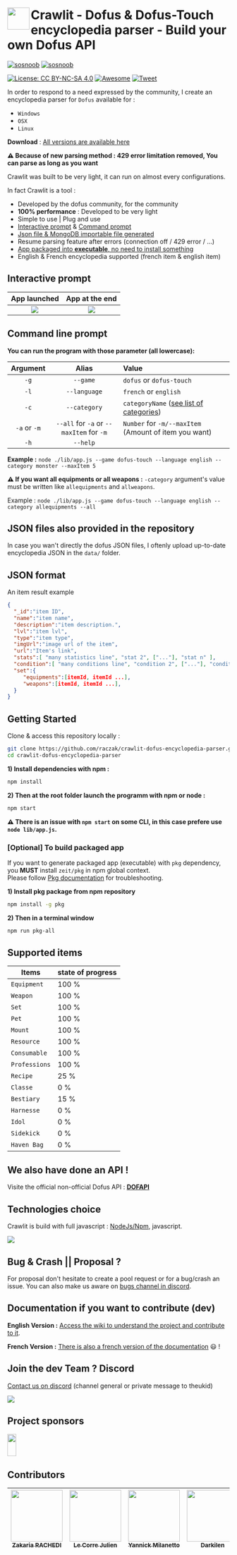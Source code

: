 
# <a href="url"><img src="https://raw.githubusercontent.com/raczak/crawlit-dofus-encyclopedia-parser/master/assets/crawlit.png" align="left" height="50" width="50" ></a>Crawlit - Dofus & Dofus-Touch encyclopedia parser - Build your own Dofus API 
[![sosnoob](https://raw.githubusercontent.com/raczak/crawlit-dofus-encyclopedia-parser/master/assets/buildwithlove.png)](https://www.sosnoob.com)
[![sosnoob](https://raw.githubusercontent.com/raczak/crawlit-dofus-encyclopedia-parser/master/assets/buymecoffee.png)](https://www.paypal.me/sosnoob)

[![License: CC BY-NC-SA 4.0](https://img.shields.io/badge/License-CC%20BY--NC--SA%204.0-lightgrey.svg)](https://creativecommons.org/licenses/by-nc-sa/4.0/)
[![Awesome](https://cdn.rawgit.com/sindresorhus/awesome/d7305f38d29fed78fa85652e3a63e154dd8e8829/media/badge.svg)](https://github.com/sindresorhus/awesome)
[![Tweet](https://img.shields.io/twitter/url/http/shields.io.svg?style=social)](https://twitter.com/intent/tweet?text=Get+all+Dofus+%26+Dofus-Touch+encyclopedia+in+one+click+%21+Use+data+provided+by+the+tool+to+create+your+apps+and+APIs+%3AD&url=https://github.com/raczak/crawlit-dofus-encyclopedia-parser&via=sosnoobi&hashtags=sosnoob,DOFUSTouch,dofusbook,DOFUS,developers)

In order to respond to a need expressed by the community, I create an encyclopedia parser for `Dofus` available for : </br>
- `Windows`
- `OSX` 
- `Linux`

**Download** : [All versions are available here](https://github.com/raczak/crawlit-dofus-encyclopedia-parser/releases)


**:warning: Because of new parsing method : 429 error limitation removed, You can  parse as long as you want**

Crawlit was built to be very light, it can run on almost every configurations.

In fact Crawlit is a tool :

- Developed by the dofus community, for the community
- **100% performance** : Developed to be very light
- Simple to use | Plug and use
- [Interactive prompt](#interactive-prompt) & [Command prompt](#command-line-prompt)
- [Json file & MongoDB importable file generated](#json-files-also-provided-in-the-repository)
- Resume parsing feature after errors (connection off / 429 error / ...)
- [App packaged into **executable**, no need to install something](#optional-to-build-packaged-app)
- English & French encyclopedia supported (french item & english item)

## Interactive prompt

App launched           |  App at the end
:-------------------------:|:-------------------------:
![](https://raw.githubusercontent.com/raczak/crawlit-dofus-encyclopedia-parser/master/assets/crawlit_API.gif)  |  ![](https://raw.githubusercontent.com/raczak/crawlit-dofus-encyclopedia-parser/master/assets/crawlit6.JPG)

## Command line prompt
**You can run the program with those parameter (all lowercase):**


|Argument| Alias        |   Value  |
|:------:|:------------:|:---------|
| `-g`   | `--game`     | `dofus` or `dofus-touch`
| `-l`   | `--language` | `french` or `english`
| `-c`   | `--category` | `categoryName` ([see list of categories](#supported-items))
| `-a` or `-m`    | `--all` for `-a` or `--maxItem` for `-m`     | `Number` for `-m/--maxItem` (Amount of item you want)
| `-h`   | `--help`     |

**Example :** ```node ./lib/app.js --game dofus-touch --language english --category monster --maxItem 5```

**:warning: If you want all equipments or all weapons :** `-category` argument's value must be written like `allequipments` and `allweapons`. 

Example : ```node ./lib/app.js --game dofus-touch --language english --category allequipments --all```


## JSON files also provided in the repository
In case you wan't directly the dofus JSON files, I oftenly upload up-to-date encyclopedia JSON in the `data/` folder.

## JSON format
An item result example
```json
{  
  "_id":"item ID",
  "name":"item name",
  "description":"item description.",
  "lvl":"item lvl",
  "type":"item type",
  "imgUrl":"image url of the item",
  "url":"Item's link",
  "stats":[ "many statistics line", "stat 2", ["..."], "stat n" ],
  "condition":[ "many conditions line", "condition 2", ["..."], "condition n" ],
  "set":{  
     "equipments":[itemId, itemId ...],
     "weapons":[itemId, itemId ...],
  }
}
```

## Getting Started

Clone & access this repository locally :

``` bash
git clone https://github.com/raczak/crawlit-dofus-encyclopedia-parser.git
cd crawlit-dofus-encyclopedia-parser
```

**1) Install dependencies with npm :**

``` bash
npm install
```
**2) Then at the root folder launch the programm with npm or node :**

``` bash
npm start
```
**:warning: There is an issue with `npm start` on some CLI, in this case prefere use `node lib/app.js`.**

### [Optional] To build packaged app

If you want to generate packaged app (executable) with `pkg` dependency, you **MUST** install `zeit/pkg` in npm global context.  
Please follow [Pkg documentation](https://github.com/zeit/pkg) for troubleshooting.

**1) Install pkg package from npm repository**
``` bash
npm install -g pkg
```
**2) Then in a terminal window**
``` bash
npm run pkg-all
```

## Supported items
| Items       | state of progress        |
| ------------- |:-------------|
| `Equipment`     | 100 %  |
| `Weapon`    | 100 % |
| `Set` | 100 % |
| `Pet` | 100 % |
| `Mount` | 100 % |
| `Resource` | 100 % |
| `Consumable` | 100 % |
| `Professions` | 100 % |
| `Recipe` | 25 % |
| `Classe` | 0 % |
| `Bestiary` | 15 % |
| `Harnesse` | 0 % |
| `Idol` | 0 % |
| `Sidekick` | 0 % |
| `Haven Bag` | 0 % |

## We also have done an API !
Visite the official non-official Dofus API : **[DOFAPI](https://dofapi.fr)**

## Technologies choice
Crawlit is build with full javascript : [NodeJs/Npm](https://nodejs.org/en/), javascript.

![](https://raw.githubusercontent.com/raczak/crawlit-dofus-encyclopedia-parser/master/assets/node-js.png)

## Bug & Crash || Proposal ?
For proposal don't hesitate to create a pool request or for a bug/crash an issue. You can also make us aware on [bugs channel in discord](http://discord.dofapi.fr).


## Documentation if you want to contribute (dev)
**English Version :** [Access the wiki to understand the project and contribute to it](https://github.com/raczak/crawlit-dofus-encyclopedia-parser/wiki/Dev-Documentation-(English)). 

**French Version :** [There is also a french version of the documentation](https://github.com/raczak/crawlit-dofus-encyclopedia-parser/wiki/Dev-Documentation-(Français)) :smiley: ! 

## Join the dev Team ? Discord
[Contact us on discord](http://discord.dofapi.fr) (channel general or private message to theukid)

[<img src="https://raw.githubusercontent.com/raczak/crawlit-dofus-encyclopedia-parser/master/assets/discord-Logo.jpg">](http://discord.dofapi.fr)


## Project sponsors
<a href="https://www.digitalocean.com/">
  <img src="https://opensource.nyc3.cdn.digitaloceanspaces.com/attribution/assets/PoweredByDO/DO_Powered_by_Badge_blue.svg" width="20%" height="50">
</a>

## Contributors

| [<img src="https://avatars2.githubusercontent.com/u/9281021?v=3&s=117" width="117px;"/><br /><sub><b>Zakaria RACHEDI</b></sub>](https://github.com/raczak) | [<img src="https://avatars0.githubusercontent.com/u/17069089?v=3&s=117" width="117px;"/><br /><sub><b>Le Corre Julien</b></sub>](https://github.com/Edoz77) | [<img src="https://avatars2.githubusercontent.com/u/24317552?v=3&s=117" width="117px;"/><br /><sub><b>Yannick Milanetto</b></sub>](https://github.com/yannick-milanetto) | [<img src="https://avatars0.githubusercontent.com/u/22028659?s=117&v=3" width="117px;"/><br /><sub><b>Darkilen</b></sub>](https://github.com/Darkilen)
| :---: | :---: | :---: | :---: |
